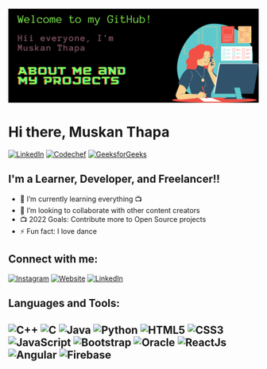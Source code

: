 [![MasterHead](https://github.com/muskan308/muskan308/blob/main/banM.png)](https://muskan308.github.io/portfolio/portfolio.html)
# Hi there, Muskan Thapa


[![LinkedIn](https://img.shields.io/badge/linkedin-%230077B5.svg?style=for-the-badge&logo=linkedin&logoColor=white)](https://www.linkedin.com/in/muskan-thapa-0864ab1b2)
[![Codechef](https://img.shields.io/badge/-CodeChef-5B4638?style=for-the-badge&logo=CodeChef&logoColor=white)](https://www.codechef.com/users/muskan771)
[![GeeksforGeeks](https://img.shields.io/badge/GeeksforGeeks-298D46?style=for-the-badge&logo=geeksforgeeks&logoColor=white)](https://auth.geeksforgeeks.org/user/thapamuskan771/practice/)
  

## I'm a Learner, Developer, and Freelancer!!

- 🌱 I’m currently learning everything 📺
- 👯 I’m looking to collaborate with other content creators
- 📺 2022 Goals: Contribute more to Open Source projects
- ⚡ Fun fact: I love dance

## Connect with me:
[![Instagram](https://img.shields.io/badge/muskan_thapa-%23E4405F.svg?style=for-the-badge&logo=Instagram&logoColor=white)](https://instagram.com/_m.u_s_k_a.n_)  [![Website](https://img.shields.io/website?label=Muskan_Thapa&style=for-the-badge&url=https%3A%2F%2Fcodestackr.com)](https://muskan308.github.io/portfolio/portfolio.html/) [![LinkedIn](https://img.shields.io/badge/linkedin-%230077B5.svg?style=for-the-badge&logo=linkedin&logoColor=white)](https://www.linkedin.com/in/muskan-thapa-0864ab1b2)



## Languages and Tools:

![C++](https://img.shields.io/badge/c++-%2300599C.svg?style=for-the-badge&logo=c%2B%2B&logoColor=white) ![C](https://img.shields.io/badge/c-%2300599C.svg?style=for-the-badge&logo=c&logoColor=white) ![Java](https://img.shields.io/badge/java-%23ED8B00.svg?style=for-the-badge&logo=java&logoColor=white) ![Python](https://img.shields.io/badge/python-3670A0?style=for-the-badge&logo=python&logoColor=ffdd54) ![HTML5](https://img.shields.io/badge/html5-%23E34F26.svg?style=for-the-badge&logo=html5&logoColor=white) ![CSS3](https://img.shields.io/badge/css3-%231572B6.svg?style=for-the-badge&logo=css3&logoColor=white) ![JavaScript](https://img.shields.io/badge/javascript-%23323330.svg?style=for-the-badge&logo=javascript&logoColor=%23F7DF1E) ![Bootstrap](https://img.shields.io/badge/bootstrap-%23563D7C.svg?style=for-the-badge&logo=bootstrap&logoColor=white) ![Oracle](https://img.shields.io/badge/Oracle-F80000?style=for-the-badge&logo=oracle&logoColor=white)
![ReactJs](https://img.shields.io/badge/react-%23563D7C.svg?style=for-the-badge&logo=react&logoColor=white) ![Angular](https://img.shields.io/badge/angular-%2300599C?style=for-the-badge&logo=angular&logoColor=ffdd54) ![Firebase](https://img.shields.io/badge/firebase-%23E34F26.svg?style=for-the-badge&logo=firebase&logoColor=white)
---




[linkedin]: https://www.linkedin.com/in/muskan-thapa-0864ab1b2
